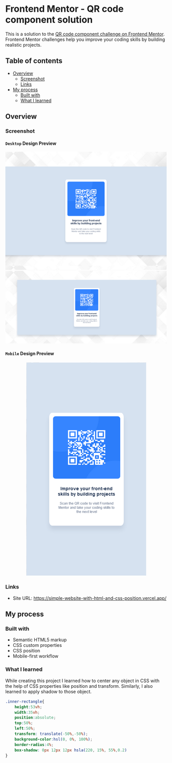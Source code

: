 # Frontend Mentor - QR code component solution

This is a solution to the [QR code component challenge on Frontend Mentor](https://www.frontendmentor.io/challenges/qr-code-component-iux_sIO_H). Frontend Mentor challenges help you improve your coding skills by building realistic projects.

## Table of contents

- [Overview](#overview)
  - [Screenshot](#screenshot)
  - [Links](#links)
- [My process](#my-process)
  - [Built with](#built-with)
  - [What I learned](#what-i-learned)

## Overview

### Screenshot
#### `Desktop` Design Preview
![](/screenshhots/desktop-design.png)
![](/screenshhots/desktop-preview.png)
#### `Mobile` Design Preview
<p align="center">
<img height="667" width="375" src="/screenshhots/mobile-design.png"/>
  </p>

### Links

- Site URL: https://simple-website-with-html-and-css-position.vercel.app/

## My process

### Built with

- Semantic HTML5 markup
- CSS custom properties
- CSS position
- Mobile-first workflow

### What I learned

While creating this project I learned how to center any object in CSS with the help of CSS properties like position and transform. Similarly, I also learned to apply shadow to those object.

```css
.inner-rectangle{
    height:53vh;
    width:35vh;
    position:absolute;
    top:50%;
    left:50%;
    transform: translate(-50%,-50%);
    background-color:hsl(0, 0%, 100%);
    border-radius:4%;
    box-shadow: 0px 12px 12px hsla(220, 15%, 55%,0.2)
}
```
